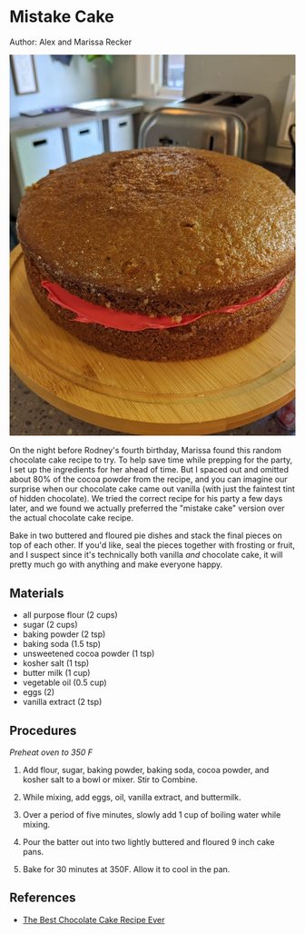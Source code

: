 # Mistake Cake

Author: Alex and Marissa Recker

![](images/mistake-cake.jpg)

On the night before Rodney's fourth birthday, Marissa found this
random chocolate cake recipe to try.  To help save time while prepping
for the party, I set up the ingredients for her ahead of time.  But I
spaced out and omitted about 80% of the cocoa powder from the recipe,
and you can imagine our surprise when our chocolate cake came out
vanilla (with just the faintest tint of hidden chocolate).  We tried
the correct recipe for his party a few days later, and we found we
actually preferred the "mistake cake" version over the actual
chocolate cake recipe.

Bake in two buttered and floured pie dishes and stack the final pieces
on top of each other.  If you'd like, seal the pieces together with
frosting or fruit, and I suspect since it's technically both vanilla
_and_ chocolate cake, it will pretty much go with anything and make
everyone happy.

## Materials

- all purpose flour (2 cups)
- sugar (2 cups)
- baking powder (2 tsp)
- baking soda (1.5 tsp)
- unsweetened cocoa powder (1 tsp)
- kosher salt (1 tsp)
- butter milk (1 cup)
- vegetable oil (0.5 cup)
- eggs (2)
- vanilla extract (2 tsp)

## Procedures

_Preheat oven to 350 F_

1. Add flour, sugar, baking powder, baking soda, cocoa powder, and
   kosher salt to a bowl or mixer.  Stir to Combine.

2. While mixing, add eggs, oil, vanilla extract, and buttermilk.

3. Over a period of five minutes, slowly add 1 cup of boiling water
   while mixing.

4. Pour the batter out into two lightly buttered and floured 9 inch
   cake pans.
   
5. Bake for 30 minutes at 350F.  Allow it to cool in the pan.

## References

- [The Best Chocolate Cake Recipe Ever]

[The Best Chocolate Cake Recipe Ever]: https://addapinch.com/the-best-chocolate-cake-recipe-ever/

